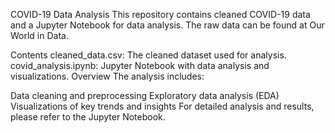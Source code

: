 COVID-19 Data Analysis
This repository contains cleaned COVID-19 data and a Jupyter Notebook for data analysis. The raw data can be found at Our World in Data.

Contents
cleaned_data.csv: The cleaned dataset used for analysis.
covid_analysis.ipynb: Jupyter Notebook with data analysis and visualizations.
Overview
The analysis includes:

Data cleaning and preprocessing
Exploratory data analysis (EDA)
Visualizations of key trends and insights
For detailed analysis and results, please refer to the Jupyter Notebook.

